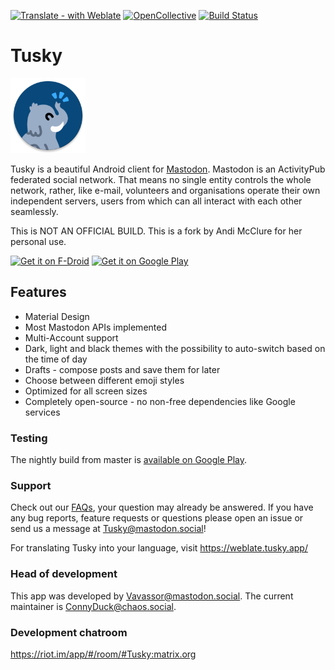 [![Translate - with Weblate](https://img.shields.io/badge/translate%20with-Weblate-green.svg?style=flat)](https://weblate.tusky.app/) [![OpenCollective](https://opencollective.com/tusky/backers/badge.svg)](https://opencollective.com/tusky/) [![Build Status](https://app.bitrise.io/app/a3e773c3c57a894c/status.svg?token=qLu_Ti4Gp2LWcYT4eo2INQ&branch=develop)](https://app.bitrise.io/app/a3e773c3c57a894c) 
# Tusky

<img src="/fastlane/metadata/android/en-US/images/icon.png" width="120" height="120"/>

Tusky is a beautiful Android client for [Mastodon](https://github.com/mastodon/mastodon). Mastodon is an ActivityPub federated social network. That means no single entity controls the whole network, rather, like e-mail, volunteers and organisations operate their own independent servers, users from which can all interact with each other seamlessly.

This is NOT AN OFFICIAL BUILD. This is a fork by Andi McClure for her personal use.

[<img src="/assets/fdroid_badge.png" alt="Get it on F-Droid" height="80" />](https://f-droid.org/repository/browse/?fdid=com.keylesspalace.tusky)
[<img src="https://play.google.com/intl/en_us/badges/images/generic/en_badge_web_generic.png" alt="Get it on Google Play" height="80" />](https://play.google.com/store/apps/details?id=com.keylesspalace.tusky&utm_source=github&pcampaignid=MKT-Other-global-all-co-prtnr-py-PartBadge-Mar2515-1)

## Features

- Material Design
- Most Mastodon APIs implemented
- Multi-Account support
- Dark, light and black themes with the possibility to auto-switch based on the time of day
- Drafts - compose posts and save them for later
- Choose between different emoji styles 
- Optimized for all screen sizes
- Completely open-source - no non-free dependencies like Google services

### Testing

The nightly build from master is [available on Google Play](https://play.google.com/store/apps/details?id=com.keylesspalace.tusky.test). 

### Support

Check out our [FAQs](https://github.com/tuskyapp/faq), your question may already be answered.
If you have any bug reports, feature requests or questions please open an issue or send us a message at [Tusky@mastodon.social](https://mastodon.social/@Tusky)!

For translating Tusky into your language, visit https://weblate.tusky.app/

### Head of development

This app was developed by [Vavassor@mastodon.social](https://mastodon.social/@Vavassor).
The current maintainer is [ConnyDuck@chaos.social](https://chaos.social/@ConnyDuck).

### Development chatroom
https://riot.im/app/#/room/#Tusky:matrix.org

### 
